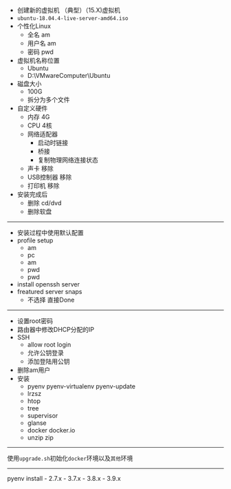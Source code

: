 - 创建新的虚拟机 （典型）（15.X)虚拟机
- `ubuntu-18.04.4-live-server-amd64.iso`
- 个性化Linux
    - 全名    am
    - 用户名  am
    - 密码    pwd
- 虚拟机名称位置
    - Ubuntu
    - D:\VMwareComputer\Ubuntu
- 磁盘大小
    - 100G
    - 拆分为多个文件
- 自定义硬件
    - 内存 4G
    - CPU 4核
    - 网络适配器 
        - 启动时链接
        - 桥接
        - 复制物理网络连接状态
    - 声卡 移除
    - USB控制器 移除
    - 打印机 移除
- 安装完成后
    - 删除 cd/dvd
    - 删除软盘

--------------------------


- 安装过程中使用默认配置
- profile setup
    - am
    - pc
    - am
    - pwd
    - pwd
- install openssh server
- freatured server snaps
    - 不选择 直接Done


--------------------------

- 设置root密码
- 路由器中修改DHCP分配的IP
- SSH
    - allow root login
    - 允许公钥登录
    - 添加登陆用公钥
- 删除am用户
- 安装
    - pyenv pyenv-virtualenv pyenv-update
    - lrzsz
    - htop 
    - tree
    - supervisor
    - glanse
    - docker docker.io
    - unzip zip


------------------------------


使用`upgrade.sh`初始化`docker`环境以及`其他`环境


------------------------------


pyenv install 
    - 2.7.x
    - 3.7.x
    - 3.8.x
    - 3.9.x